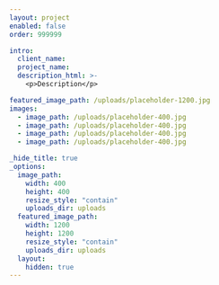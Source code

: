 ```yaml
---
layout: project
enabled: false
order: 999999

intro:
  client_name: 
  project_name: 
  description_html: >-
    <p>Description</p>

featured_image_path: /uploads/placeholder-1200.jpg
images:
  - image_path: /uploads/placeholder-400.jpg
  - image_path: /uploads/placeholder-400.jpg
  - image_path: /uploads/placeholder-400.jpg
  - image_path: /uploads/placeholder-400.jpg

_hide_title: true
_options:
  image_path:
    width: 400
    height: 400
    resize_style: "contain"
    uploads_dir: uploads
  featured_image_path:
    width: 1200
    height: 1200
    resize_style: "contain"
    uploads_dir: uploads
  layout:
    hidden: true
---
```

